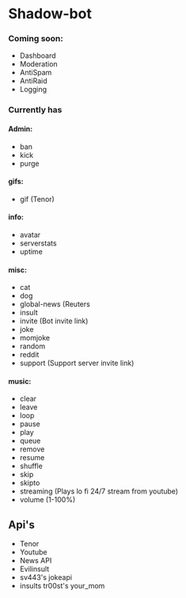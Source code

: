 # Shadow-bot


### Coming soon:

  * Dashboard
  * Moderation
  * AntiSpam
  * AntiRaid
  * Logging

### Currently has

#### Admin:
  * ban
  * kick
  * purge

#### gifs:
  * gif (Tenor)

#### info:
  * avatar
  * serverstats
  * uptime

#### misc:
  * cat
  * dog
  * global-news (Reuters 
  * insult 
  * invite (Bot invite link)
  * joke 
  * momjoke
  * random
  * reddit
  * support (Support server invite link)

#### music:
  * clear
  * leave
  * loop
  * pause
  * play
  * queue
  * remove
  * resume
  * shuffle
  * skip
  * skipto 
  * streaming (Plays lo fi 24/7 stream from youtube)
  * volume (1-100%)



## Api's 
  * Tenor
  * Youtube
  * News API
  * Evilinsult
  * sv443's jokeapi
  * insults tr00st's your_mom

